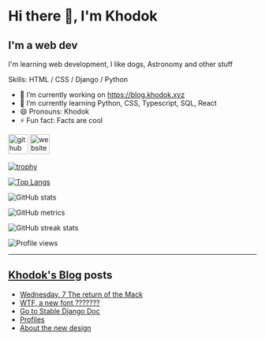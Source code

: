 # Hi there 👋, I'm Khodok

## I'm a web dev

I'm learning web development, I like dogs, Astronomy and other stuff

Skills: HTML / CSS / Django / Python

- 🔭 I’m currently working on https://blog.khodok.xyz
- 🌱 I’m currently learning Python, CSS, Typescript, SQL, React
- 😄 Pronouns: Khodok
- ⚡ Fun fact: Facts are cool

[<img src='https://cdn.jsdelivr.net/npm/simple-icons@3.0.1/icons/github.svg' alt='github' height='40'>](https://github.com/Khoding)
[<img src='https://cdn.jsdelivr.net/npm/simple-icons@3.0.1/icons/icloud.svg' alt='website' height='40'>](https://khodok.xyz)

[![trophy](https://github-profile-trophy.vercel.app/?username=Khoding)](https://github.com/ryo-ma/github-profile-trophy)

[![Top Langs](https://github-readme-stats.vercel.app/api/top-langs/?username=Khoding)](https://github.com/anuraghazra/github-readme-stats)

![GitHub stats](https://github-readme-stats.vercel.app/api?username=Khoding&show_icons=true)  

![GitHub metrics](https://metrics.lecoq.io/Khoding)  

![GitHub streak stats](https://github-readme-streak-stats.herokuapp.com/?user=Khoding)  

![Profile views](https://gpvc.arturio.dev/Khoding)  

---

## [Khodok's Blog] posts

<!-- BLOG-POST-LIST:START -->
- [Wednesday, 7 The return of the Mack](https://blog.khodok.xyz/post/wednesday-7-the-return-of-the-mack/)
- [WTF, a new font ???????](https://blog.khodok.xyz/post/wtf-a-new-font/)
- [Go to Stable Django Doc](https://blog.khodok.xyz/post/go-to-stable-django-doc/)
- [Profiles](https://blog.khodok.xyz/post/profiles/)
- [About the new design](https://blog.khodok.xyz/post/about-the-new-design/)
<!-- BLOG-POST-LIST:END -->

[khodok's blog]: https://khoding.github.io/Khodirect/khoBlog "Khodok's Blog"
